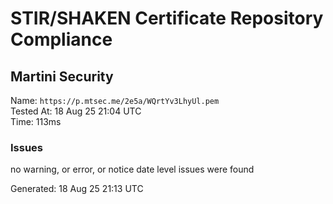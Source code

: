 # STIR/SHAKEN Certificate Repository Compliance

## Martini Security

Name: `https://p.mtsec.me/2e5a/WQrtYv3LhyUl.pem`\
Tested At: 18 Aug 25 21:04 UTC\
Time: 113ms

### Issues

no warning, or error, or notice date level issues were found

Generated: 18 Aug 25 21:13 UTC